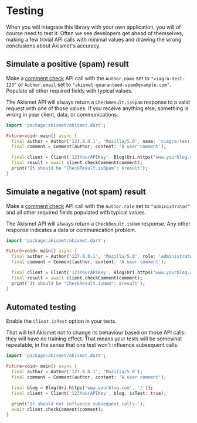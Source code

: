 # Testing
When you will integrate this library with your own application, you will of course need to test it. Often we see developers get ahead of themselves, making a few trivial API calls with minimal values and drawing the wrong conclusions about Akismet's accuracy.

## Simulate a positive (spam) result
Make a [comment check](../features/comment_check.md) API call with the `Author.name` set to `"viagra-test-123"` or `Author.email` set to <code>&quot;akismet-guaranteed-spam&commat;example.com&quot;</code>. Populate all other required fields with typical values.

The Akismet API will always return a `CheckResult.isSpam` response to a valid request with one of those values. If you receive anything else, something is wrong in your client, data, or communications.

```dart
import 'package:akismet/akismet.dart';

Future<void> main() async {
  final author = Author('127.0.0.1', 'Mozilla/5.0', name: 'viagra-test-123');
  final comment = Comment(author, content: 'A user comment');

  final client = Client('123YourAPIKey', Blog(Uri.https('www.yourblog.com', '/')));
  final result = await client.checkComment(comment);
  print('It should be "CheckResult.isSpam": $result');
}
```

## Simulate a negative (not spam) result
Make a [comment check](../features/comment_check.md) API call with the `Author.role` set to `"administrator"` and all other required fields populated with typical values.

The Akismet API will always return a `CheckResult.isHam` response. Any other response indicates a data or communication problem.

```dart
import 'package:akismet/akismet.dart';

Future<void> main() async {
  final author = Author('127.0.0.1', 'Mozilla/5.0', role: 'administrator');
  final comment = Comment(author, content: 'A user comment');

  final client = Client('123YourAPIKey', Blog(Uri.https('www.yourblog.com', '/')));
  final result = await client.checkComment(comment);
  print('It should be "CheckResult.isHam": $result');
}
```

## Automated testing
Enable the `Client.isTest` option in your tests.

That will tell Akismet not to change its behaviour based on those API calls: they will have no training effect. That means your tests will be somewhat repeatable, in the sense that one test won't influence subsequent calls.

```dart
import 'package:akismet/akismet.dart';

Future<void> main() async {
  final author = Author('127.0.0.1', 'Mozilla/5.0');
  final comment = Comment(author, content: 'A user comment');

  final blog = Blog(Uri.https('www.yourblog.com', '/'));
  final client = Client('123YourAPIKey', blog, isTest: true);

  print('It should not influence subsequent calls.');
  await client.checkComment(comment);
}
```
